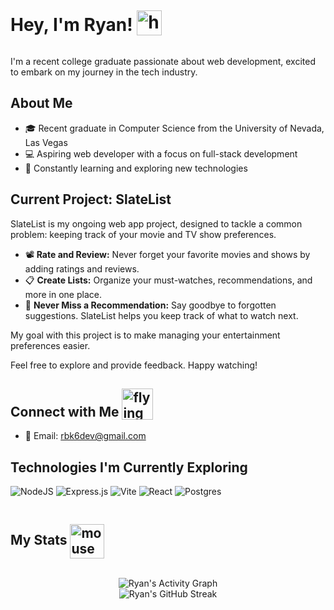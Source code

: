 <p align="center">
  <h1 style="display: inline-block; vertical-align: middle;">
    Hey, I'm Ryan! 
    <img style="vertical-align: text-bottom" src="https://user-images.githubusercontent.com/74038190/214644152-52f47eb3-5e31-4f47-8758-05c9468d5596.gif" width="40" alt="hand waving gif">
  </h1>
</p>

I'm a recent college graduate passionate about web development, excited to embark on my journey in the tech industry.

## About Me

- 🎓 Recent graduate in Computer Science from the University of Nevada, Las Vegas
- 💻 Aspiring web developer with a focus on full-stack development
- 🌟 Constantly learning and exploring new technologies

## Current Project: SlateList

SlateList is my ongoing web app project, designed to tackle a common problem: keeping track of your movie and TV show preferences.

- 📽️ **Rate and Review:** Never forget your favorite movies and shows by adding ratings and reviews.
- 📋 **Create Lists:** Organize your must-watches, recommendations, and more in one place.
- 📣 **Never Miss a Recommendation:** Say goodbye to forgotten suggestions. SlateList helps you keep track of what to watch next.

My goal with this project is to make managing your entertainment preferences easier.

Feel free to explore and provide feedback. Happy watching!

<p align="center">
  <h2 style="position: relative;">
    Connect with Me
  <img src="https://i.giphy.com/media/8diPrQp7bq98VqBFXe/giphy.gif" width="50" alt="flying paper airplane gif" style="vertical-align: text-bottom; position: relative;">
  </h2>
</p>

- 📧 Email: [rbk6dev@gmail.com](mailto:rbk6dev@gmail.com)

## Technologies I'm Currently Exploring

![NodeJS](https://img.shields.io/badge/node.js-6DA55F?style=for-the-badge&logo=node.js&logoColor=white)
![Express.js](https://img.shields.io/badge/express.js-%23404d59.svg?style=for-the-badge&logo=express&logoColor=%2361DAFB)
![Vite](https://img.shields.io/badge/vite-%23646CFF.svg?style=for-the-badge&logo=vite&logoColor=white)
![React](https://img.shields.io/badge/react-%2320232a.svg?style=for-the-badge&logo=react&logoColor=%2361DAFB)
![Postgres](https://img.shields.io/badge/postgres-%23316192.svg?style=for-the-badge&logo=postgresql&logoColor=white)

<p align="center">
  <h2 style="display: inline-block; vertical-align: middle;">
    My Stats
    <img style="vertical-align: middle" src="https://i.giphy.com/media/nMVhRPGRULVNsZ6uXD/giphy.gif" width="55" alt="mouse point and click gif">
  </h2>
</p>

<div align="center">
  <img alt="Ryan's Activity Graph" src="https://github-readme-activity-graph.vercel.app/graph?username=rbk6&theme=github-compact&hide_border=true&hide_title=true" />
</div>

<div align="center">
  <img alt="Ryan's GitHub Streak" src="https://streak-stats.demolab.com/?user=rbk6&theme=github-dark&mode=weekly&hide_border=true&card_width=1000&background=transparent&currStreakNum=8a999a&sideNums=8a999a&currStreakLabel=8a999a&fire=8a999a&sideLabels=8a999a" />
</div>
